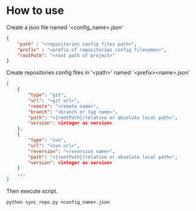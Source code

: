 # How to use
Create a json file named '\<config_name\>.json'
```json
{
    "path" : "<repositories config files path>",
    "prefix" : "<prefix of repositories config filenames>",
    "rootPath": "<root path of project>"
}
```

Create repositories config files in '\<path\>' named '\<prefix\>\<name\>.json'
```json
[
    {
        "type": "git",
        "url": "<git url>",
        "remote": "<remote name>",
        "branch": "<branch or tag name>",
        "path": "<{rootPath}/relative or absolute local path>",
        "version": <integer as version>
    },
    {
        "type": "svn",
        "url": "<svn url>",
        "reversion": "<reversion name>",
        "path": "<{rootPath}/relative or absolute local path>",
        "version": <integer as version>
    }
    ...
]
```
Then execute script.
```cmd
python sync_repo.py <config_name>.json
```

